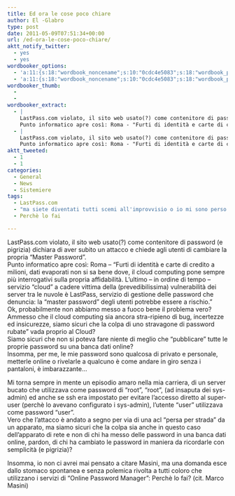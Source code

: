 ```yaml
---
title: Ed ora le cose poco chiare
author: El -Glabro
type: post
date: 2011-05-09T07:51:34+00:00
url: /ed-ora-le-cose-poco-chiare/
aktt_notify_twitter:
  - yes
  - yes
wordbooker_options:
  - 'a:11:{s:18:"wordbook_noncename";s:10:"0cdc4e5083";s:18:"wordbook_page_post";s:4:"-100";s:18:"wordbook_orandpage";s:1:"2";s:23:"wordbook_default_author";s:1:"1";s:23:"wordbook_extract_length";s:3:"300";s:19:"wordbook_actionlink";s:3:"300";s:26:"wordbooker_publish_default";s:2:"on";s:27:"wordbooker_publish_override";s:2:"on";s:18:"wordbook_attribute";s:17:"News@T-hoster.com";s:29:"wordbooker_status_update_text";s:35:": New blog post :  %title% - %link%";s:20:"wordbook_comment_get";s:2:"on";}'
  - 'a:11:{s:18:"wordbook_noncename";s:10:"0cdc4e5083";s:18:"wordbook_page_post";s:4:"-100";s:18:"wordbook_orandpage";s:1:"2";s:23:"wordbook_default_author";s:1:"1";s:23:"wordbook_extract_length";s:3:"300";s:19:"wordbook_actionlink";s:3:"300";s:26:"wordbooker_publish_default";s:2:"on";s:27:"wordbooker_publish_override";s:2:"on";s:18:"wordbook_attribute";s:17:"News@T-hoster.com";s:29:"wordbooker_status_update_text";s:35:": New blog post :  %title% - %link%";s:20:"wordbook_comment_get";s:2:"on";}'
wordbooker_thumb:
  - 
  - 
wordbooker_extract:
  - |
    LastPass.com violato, il sito web usato(?) come contenitore di password (e pigrizia) dichiara di aver subito un attacco e chiede agli utenti di cambiare la propria "Master Password".
    Punto informatico apre così: Roma - "Furti di identità e carte di credito a milioni, dati evaporati non si sa be ...
  - |
    LastPass.com violato, il sito web usato(?) come contenitore di password (e pigrizia) dichiara di aver subito un attacco e chiede agli utenti di cambiare la propria "Master Password".
    Punto informatico apre così: Roma - "Furti di identità e carte di credito a milioni, dati evaporati non si sa be ...
aktt_tweeted:
  - 1
  - 1
categories:
  - General
  - News
  - Sistemiere
tags:
  - LastPass.com
  - "ma siete diventati tutti scemi all'improvvisio o io mi sono perso qualcosa?"
  - Perchè lo fai

---
```

LastPass.com violato, il sito web usato(?) come contenitore di password (e pigrizia) dichiara di aver subito un attacco e chiede agli utenti di cambiare la propria &#8220;Master Password&#8221;.  
Punto informatico apre così: Roma &#8211; &#8220;Furti di identità e carte di credito a milioni, dati evaporati non si sa bene dove, il cloud computing pone sempre più interrogativi sulla propria affidabilità. L&#8217;ultimo &#8211; in ordine di tempo &#8211; servizio &#8220;cloud&#8221; a cadere vittima della (prevedibilissima) vulnerabilità dei server tra le nuvole è LastPass, servizio di gestione delle password che denuncia: la &#8220;master password&#8221; degli utenti potrebbe essere a rischio.&#8221;  
Ok, probabilmente non abbiamo messo a fuoco bene il problema vero?  
Ammesso che il cloud computing sia ancora stra-ripieno di bug, incertezze ed insicurezze, siamo sicuri che la colpa di uno stravagone di password rubate&#8221; vada proprio al Cloud?  
Siamo sicuri che non si poteva fare niente di meglio che &#8220;pubblicare&#8221; tutte le proprie password su una banca dati online?  
Insomma, per me, le mie password sono qualcosa di privato e personale, metterle online o rivelarle a qualcuno è come andare in giro senza i pantaloni, è imbarazzante&#8230;

Mi torna sempre in mente un episodio amaro nella mia carriera, di un server bucato che utilizzava come password di &#8220;root&#8221;, &#8220;root&#8221;, (ad insaputa dei sys-admin) ed anche se ssh era impostato per evitare l&#8217;accesso diretto al super-user (perchè lo avevano configurato i sys-admin), l&#8217;utente &#8220;user&#8221; utilizzava come password &#8220;user&#8221;.  
Vero che l&#8217;attacco è andato a segno per via di una acl &#8220;persa per strada&#8221; da un apparato, ma siamo sicuri che la colpa sia anche in questo caso dell&#8217;apparato di rete e non di chi ha messo delle password in una banca dati online, pardon, di chi ha cambiato le password in maniera da ricordarle con semplicità (e pigrizia)?

Insomma, io non ci avrei mai pensato a citare Masini, ma una domanda esce dallo stomaco spontanea e senza polemica rivolta a tutti coloro che utilizzano i servizi di &#8220;Online Password Manager&#8221;: Perchè lo fai? (cit. Marco Masini)